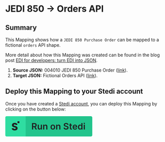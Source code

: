 # JEDI 850 -> Orders API

## Summary

This Mapping shows how a `JEDI 850 Purchase Order` can be mapped to a fictional `orders` API shape.

More detail about how this Mapping was created can be found in the blog post [EDI for developers: turn EDI into JSON](https://www.stedi.com/blog/edi-for-developers-turn-edi-into-json).

1. **Source JSON:** 004010 JEDI 850 Purchase Order ([link](https://edi.stedi.com/inspector?value=ISA*00*++++++++++*00*++++++++++*ZZ*AMAZONDS+++++++*01*TESTID+++++++++*070808*1310*U*00401*000000043*1*T*%2B%7E%0AGS*PO*ATFDS*AMAZONDS*20070911*2001*95*X*004010%7E%0AST*850*0010%7E%0ABEG*00*DS*TesT0008596**20070808%7E%0ACUR*BT*USD%7E%0AREF*OQ*X%7E%0AREF*ST*1%7E%0AN9*ZZ*01%7E%0AMSG*This+shipment+completes+your+order.%7E%0AN9*ZZ*06%7E%0AMSG*For+detailed+information+about+your+orders%2C+please+visit+Your+Account.+You+can+also+print+invoices%2C%0Achange+your+e-mail+address+and+payment+settings%2C+alter+your+communication+preferences%2C+and+much+more-24%0Ahours+a+day-athttp%3A%2F%2Fwww.amazon.com%2Fyour-account.%7E%0AN9*ZZ*07%7E%0AMSG*Visit+http%3A%2F%2Fwww.amazon.com%2Freturns+to+return+any+item-including+gifts-in+unopened+or+original+condition%0Awithin+30+days+for+a+full+refund%28other+restrictions+apply%29.+Please+have+your+order+ID+ready.+Thanks+for%0Ashopping+at+Amazon.com%2C+and+please+come+again%21%7E%0AN1*BT*Amazon.com.kyde..Inc-*92*KYDC%7E%0AN1*SF*WHSE*92*WHSE%7E%0AN1*ST*Charlie+Dinkins%7E%0AN2*Darla+Dinkins%7E%0AN3*11254+Main+St*Suite+112%7E%0AN4*Seattle*WA*98104*US*CC*United+States%7E%0ATD5**92*UPS_GR_RES****ZZ*RES%7E%0AN1*LW*Amber+Baker%7E%0AN3*123+Anderson+Avenue%7E%0AN4*Seattle*WA*98103*US%7E%0APER*ZZ****TE*206-555-1212%7E%0APO1*1*3*EA*18.04*NT*SK*1617*****BL*1*ZZ*Amazon.com%7E%0ACTP**PUR*19.99%7E%0AMSG*Wide+Tracker+Activity+Walker%7E%0APO1*2*2*EA*54.42*NT*SK*4927*****BL*1*ZZ*Amazon.com%7E%0ACTP**PUR*59.99%7E%0AMSG*Deluxe+Cozy+Convertible%7E%0APO1*3*1*EA*21.9*NT*SK*1682*****BL*1*ZZ*Amazon.com%7E%0ACTP**PUR*25.99%7E%0AMSG*DiscoverSounds+Workshop%7E%0ACTT*6*43%7E%0ASE*33*0010%7E%0AGE*1*43%7E%0AIEA*1*000000043%7E&view=json)).
2. **Target JSON:** Fictional Orders API ([link](https://www.stedi.com/blog/edi-for-developers-turn-edi-into-json#part-i-working-backwards-from-your-api)).

## Deploy this Mapping to your Stedi account

Once you have created a [Stedi account](https://terminal.stedi.com/sign-up?email=), you can deploy this Mapping by clicking on the button below:

[![Run on Stedi](./../RunOnStedi.svg)](https://terminal.stedi.com/mappings/import?mapping=https://raw.githubusercontent.com/Stedi/api-starter-pack/main/mappings-examples/jedi-850-to-orders-api/mapping.json&source_json=https://raw.githubusercontent.com/Stedi/api-starter-pack/main/mappings-examples/jedi-850-to-orders-api/jedi.json&target_json=https://raw.githubusercontent.com/Stedi/api-starter-pack/main/mappings-examples/jedi-850-to-orders-api/orders-api.json&referrer=starter-kit)
